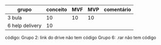 | grupo           | conceito | MVF | MVP | comentário |
| --------------- | -------- | --- | --- | ---------- |
| 3 bula          | 10       | 10  | 10  |            |
| 6 help delivery | 10       |     |     |            |

código:
Grupo 2: link do drive não tem código
Grupo 6: .rar não tem código
